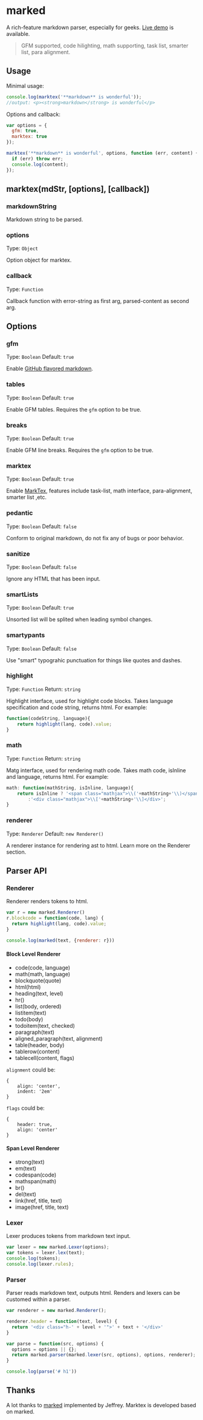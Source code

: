# marked

A rich-feature markdown parser, especially for geeks. [Live demo](http://buddys.github.io/marktex/) is available.

> GFM supported, code hilighting, math supporting, task list, smarter list, para alignment.


## Usage

Minimal usage:

```js
console.log(marktex('**markdown** is wonderful'));
//output: <p><strong>markdown</strong> is wonderful</p>
```

Options and callback:

```js
var options = {
  gfm: true,
  marktex: true
});

marktex('**markdown** is wonderful', options, function (err, content) {
  if (err) throw err;
  console.log(content);
});
```

## marktex(mdStr, [options], [callback])

### markdownString

Markdown string to be parsed.

### options

Type: `Object`

Option object for marktex.

### callback

Type: `Function`

Callback function with error-string as first arg, parsed-content as second arg.

## Options

### gfm

Type: `Boolean`
Default: `true`

Enable [GitHub flavored markdown](https://help.github.com/articles/github-flavored-markdown).

### tables

Type: `Boolean`
Default: `true`

Enable GFM tables. Requires the `gfm` option to be true.

### breaks

Type: `Boolean`
Default: `true`

Enable GFM line breaks. Requires the `gfm` option to be true.

### marktex

Type: `Boolean`
Default: `true`

Enable [MarkTex](http://buddys.github.io/marktex/), features include task-list, math interface, para-alignment, smarter list ,etc.

### pedantic

Type: `Boolean`
Default: `false`

Conform to original markdown, do not fix any of bugs or poor behavior.

### sanitize

Type: `Boolean`
Default: `false`

Ignore any HTML that has been input.

### smartLists

Type: `Boolean`
Default: `true`

Unsorted list will be splited when leading symbol changes.

### smartypants

Type: `Boolean`
Default: `false`

Use "smart" typograhic punctuation for things like quotes and dashes.

### highlight

Type: `Function`
Return: `string` 

Highlight interface, used for highlight code blocks. Takes language specification and code string, returns html. For example:

```js
function(codeString, language){
    return highlight(lang, code).value;
}
```

### math

Type: `Function`
Return: `string` 

Matg interface, used for rendering math code. Takes math code, isInline and language, returns html. For example:

```js
math: function(mathString, isInline, language){
    return isInline ? '<span class="mathjax">\\('+mathString+'\\)</span>'
        :'<div class="mathjax">\\['+mathString+'\\]</div>';
}
```

### renderer

Type: `Renderer`
Default: `new Renderer()`

A renderer instance for rendering ast to html. Learn more on the Renderer
section.

## Parser API

### Renderer

Renderer renders tokens to html.

```javascript
var r = new marked.Renderer()
r.blockcode = function(code, lang) {
  return highlight(lang, code).value;
}

console.log(marked(text, {renderer: r}))
```

#### Block Level Renderer

- code(code, language)
- math(math, language)
- blockquote(quote)
- html(html)
- heading(text, level)
- hr()
- list(body, ordered)
- listitem(text)
- todo(body)
- todoitem(text, checked)
- paragraph(text)
- aligned_paragraph(text, alignment)
- table(header, body)
- tablerow(content)
- tablecell(content, flags)

`alignment` could be:

```
{
	align: 'center',
	indent: '2em'
}
```

`flags` could be:

```
{
    header: true,
    align: 'center'
}
```

#### Span Level Renderer

- strong(text)
- em(text)
- codespan(code)
- mathspan(math)
- br()
- del(text)
- link(href, title, text)
- image(href, title, text)

### Lexer

Lexer produces tokens from markdown text input.

``` js
var lexer = new marked.Lexer(options);
var tokens = lexer.lex(text);
console.log(tokens);
console.log(lexer.rules);
```

### Parser

Parser reads markdown text, outputs html. Renders and lexers can be customed within a parser.

``` js
var renderer = new marked.Renderer();

renderer.header = function(text, level) {
  return '<div class="h-' + level + '">' + text + '</div>'
}

var parse = function(src, options) {
  options = options || {};
  return marked.parser(marked.lexer(src, options), options, renderer);
}

console.log(parse('# h1'))
```

## Thanks

A lot thanks to [marked](https://github.com/chjj/marked) implemented by Jeffrey. Marktex is developed based on marked.
